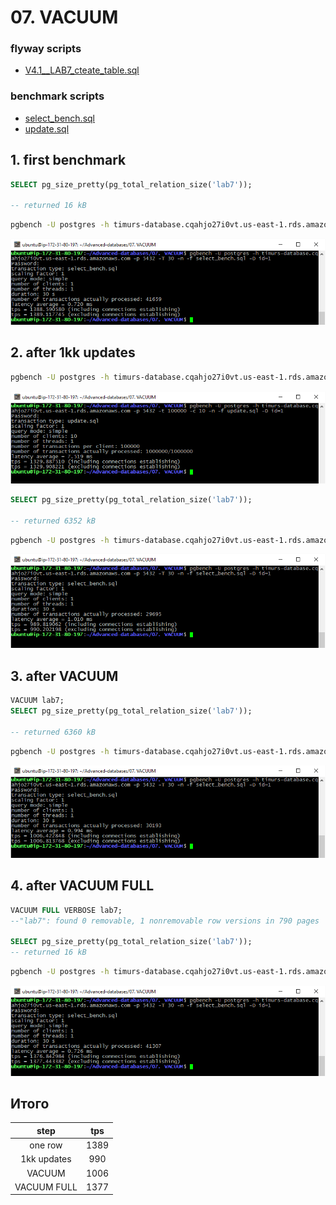 # 07. VACUUM

### flyway scripts
+ [V4.1__LAB7_cteate_table.sql](../flyway-6.4.1/sql/V4.1__LAB7_cteate_table.sql)

### benchmark scripts
+ [select_bench.sql](select_bench.sql)
+ [update.sql](update.sql)

## 1. first benchmark
 
 ```sql
SELECT pg_size_pretty(pg_total_relation_size('lab7')); 

-- returned 16 kB
```

```bash
pgbench -U postgres -h timurs-database.cqahjo27i0vt.us-east-1.rds.amazonaws.com -p 5432 -T 30 -n -f select_bench.sql -D id=1
```
![](images/1.png)

## 2. after 1kk updates

```bash
pgbench -U postgres -h timurs-database.cqahjo27i0vt.us-east-1.rds.amazonaws.com -p 5432 -t 100000 -c 10 -n -f update.sql -D id=1
```

![](images/2.png)

 ```sql
SELECT pg_size_pretty(pg_total_relation_size('lab7')); 

-- returned 6352 kB
```

```bash
pgbench -U postgres -h timurs-database.cqahjo27i0vt.us-east-1.rds.amazonaws.com -p 5432 -T 30 -n -f select_bench.sql -D id=1
```
![](images/3.png)


## 3. after VACUUM

 ```sql
VACUUM lab7;
SELECT pg_size_pretty(pg_total_relation_size('lab7')); 

-- returned 6360 kB
```

```bash
pgbench -U postgres -h timurs-database.cqahjo27i0vt.us-east-1.rds.amazonaws.com -p 5432 -T 30 -n -f select_bench.sql -D id=1
```

![](images/4.png)


## 4. after VACUUM FULL

 ```sql
VACUUM FULL VERBOSE lab7;
--"lab7": found 0 removable, 1 nonremovable row versions in 790 pages

SELECT pg_size_pretty(pg_total_relation_size('lab7')); 
-- returned 16 kB
```

```bash
pgbench -U postgres -h timurs-database.cqahjo27i0vt.us-east-1.rds.amazonaws.com -p 5432 -T 30 -n -f select_bench.sql -D id=1
```

![](images/5.png)

## Итого

| step | tps |
|:---:|:---:|
| one row | 1389 |
| 1kk updates | 990 |
| VACUUM | 1006 |
| VACUUM FULL | 1377 |

